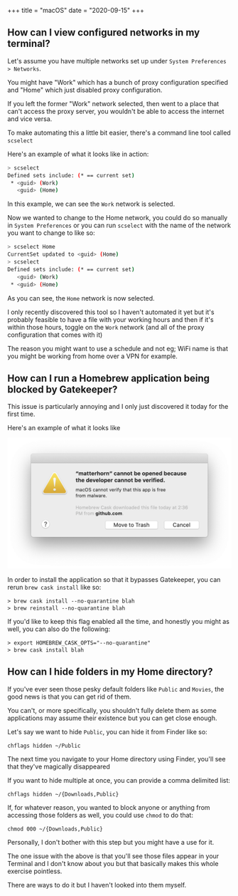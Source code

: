 +++
title = "macOS"
date = "2020-09-15"
+++

## How can I view configured networks in my terminal?

Let's assume you have multiple networks set up under `System Preferences > Networks`.

You might have "Work" which has a bunch of proxy configuration specified and "Home" which just disabled proxy configuration.

If you left the former "Work" network selected, then went to a place that can't access the proxy server, you wouldn't be able to access the internet and vice versa.

To make automating this a little bit easier, there's a command line tool called `scselect`

Here's an example of what it looks like in action:

```bash
> scselect
Defined sets include: (* == current set)
 * <guid> (Work)
   <guid> (Home)
```

In this example, we can see the `Work` network is selected.

Now we wanted to change to the Home network, you could do so manually in `System Preferences` or you can run `scselect` with the name of the network you want to change to like so:

```bash
> scselect Home
CurrentSet updated to <guid> (Home)
> scselect
Defined sets include: (* == current set)
   <guid> (Work)
 * <guid> (Home)
```

As you can see, the `Home` network is now selected.

I only recently discovered this tool so I haven't automated it yet but it's probably feasible to have a file with your working hours and then if it's within those hours, toggle on the `Work` network (and all of the proxy configuration that comes with it)

The reason you might want to use a schedule and not eg; WiFi name is that you might be working from home over a VPN for example.

## How can I run a Homebrew application being blocked by Gatekeeper?

This issue is particularly annoying and I only just discovered it today for the first time.

Here's an example of what it looks like

[![./img/macos/gatekeeper.png](./img/macos/gatekeeper.png)](./img/macos/gatekeeper.png)

In order to install the application so that it bypasses Gatekeeper, you can rerun `brew cask install` like so:

```shell
> brew cask install --no-quarantine blah
> brew reinstall --no-quarantine blah
```

If you'd like to keep this flag enabled all the time, and honestly you might as well, you can also do the following:

```shell
> export HOMEBREW_CASK_OPTS="--no-quarantine"
> brew cask install blah
```

## How can I hide folders in my Home directory?

If you've ever seen those pesky default folders like `Public` and `Movies`, the good news is that you can get rid of them.

You can't, or more specifically, you shouldn't fully delete them as some applications may assume their existence but you can get close enough.

Let's say we want to hide `Public`, you can hide it from Finder like so:

```shell
chflags hidden ~/Public
```

The next time you navigate to your Home directory using Finder, you'll see that they've magically disappeared

If you want to hide multiple at once, you can provide a comma delimited list:

```shell
chflags hidden ~/{Downloads,Public}
```

If, for whatever reason, you wanted to block anyone or anything from accessing those folders as well, you could use `chmod` to do that:

```shell
chmod 000 ~/{Downloads,Public}
```

Personally, I don't bother with this step but you might have a use for it.

The one issue with the above is that you'll see those files appear in your Terminal and I don't know about you but that basically makes this whole exercise pointless.

There are ways to do it but I haven't looked into them myself.